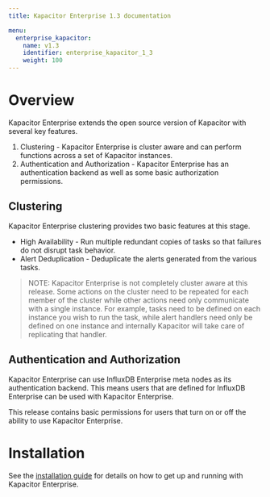 ```yaml
---
title: Kapacitor Enterprise 1.3 documentation

menu:
  enterprise_kapacitor:
    name: v1.3
    identifier: enterprise_kapacitor_1_3
    weight: 100
---
```


# Overview

Kapacitor Enterprise extends the open source version of Kapacitor with several key features.

1. Clustering - Kapacitor Enterprise is cluster aware and can perform functions across a set of Kapacitor instances.
2. Authentication and Authorization - Kapacitor Enterprise has an authentication backend as well as some basic authorization permissions.


## Clustering

Kapacitor Enterprise clustering provides two basic features at this stage.

* High Availability - Run multiple redundant copies of tasks so that failures do not disrupt task behavior.
* Alert Deduplication - Deduplicate the alerts generated from the various tasks.

>NOTE: Kapacitor Enterprise is not completely cluster aware at this release.
Some actions on the cluster need to be repeated for each member of the cluster while other actions need only communicate with a single instance.
For example, tasks need to be defined on each instance you wish to run the task, while alert handlers need only be defined on one instance and internally Kapacitor will take care of replicating that handler.


## Authentication and Authorization

Kapacitor Enterprise can use InfluxDB Enterprise meta nodes as its authentication backend.
This means users that are defined for InfluxDB Enterprise can be used with Kapacitor Enterprise.

This release contains basic permissions for users that turn on or off the ability to use Kapacitor Enterprise.


# Installation

See the [installation guide](/enterprise_kapacitor/v1.3/introduction/installation_guide/) for details on how to get up and running with Kapacitor Enterprise.
